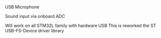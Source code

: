 USB Microphone

Sound input via onboard ADC

Will work on all STM32L family with hardware USB
This is reworked the ST USB-FS-Device driver library
